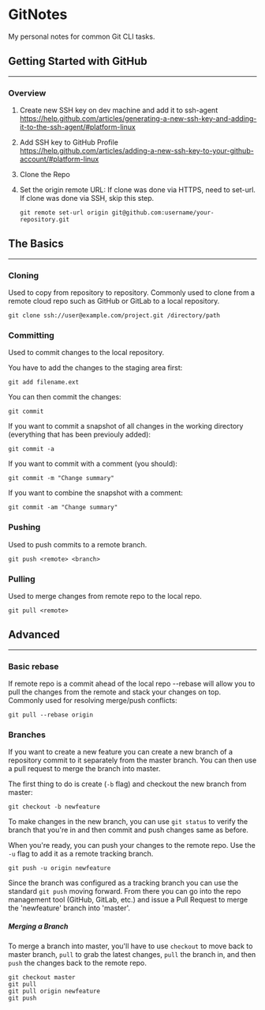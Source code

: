 # GitNotes

My personal notes for common Git CLI tasks. 

## Getting Started with GitHub
---
### Overview
1. Create new SSH key on dev machine and add it to ssh-agent  
https://help.github.com/articles/generating-a-new-ssh-key-and-adding-it-to-the-ssh-agent/#platform-linux  
2. Add SSH key to GitHub Profile  
https://help.github.com/articles/adding-a-new-ssh-key-to-your-github-account/#platform-linux  

3. Clone the Repo  

4. Set the origin remote URL:
If clone was done via HTTPS, need to set-url. If clone was done via SSH, skip this step.
  
    ```git remote set-url origin git@github.com:username/your-repository.git```

## The Basics
---
### Cloning
Used to copy from repository to repository. Commonly used to clone from a remote cloud repo such as GitHub or GitLab to a local repository.

	git clone ssh://user@example.com/project.git /directory/path
	
### Committing
Used to commit changes to the local repository.

You have to add the changes to the staging area first:

	git add filename.ext
	
You can then commit the changes:

	git commit
	
If you want to commit a snapshot of all changes in the working directory (everything that has been previouly added):

	git commit -a
	
If you want to commit with a comment (you should):

	git commit -m "Change summary"
	
If you want to combine the snapshot with a comment:

	git commit -am "Change summary"
	
### Pushing
Used to push commits to a remote branch.

	git push <remote> <branch>
	
### Pulling
Used to merge changes from remote repo to the local repo.

	git pull <remote>

## Advanced
---

### Basic rebase
If remote repo is a commit ahead of the local repo --rebase will allow you to pull the changes from the remote and stack your changes on top. Commonly used for resolving merge/push conflicts:

	git pull --rebase origin
	
### Branches
If you want to create a new feature you can create a new branch of a repository commit to it separately from the master branch. You can then use a pull request to merge the branch into master.

The first thing to do is create (`-b` flag) and checkout the new branch from master:

	git checkout -b newfeature
	
To make changes in the new branch, you can use `git status` to verify the branch that you're in and then commit and push changes same as before.

When you're ready, you can push your changes to the remote repo. Use the `-u` flag to add it as a remote tracking branch.

	git push -u origin newfeature
	
Since the branch was configured as a tracking branch you can use the standard `git push` moving forward. From there you can go into the repo management tool (GitHub, GitLab, etc.) and issue a Pull Request to merge the 'newfeature' branch into 'master'.

##### Merging a Branch
To merge a branch into master, you'll have to use `checkout` to move back to master branch, `pull` to grab the latest changes, `pull` the branch in, and then `push` the changes back to the remote repo.

	git checkout master
	git pull
	git pull origin newfeature
	git push
	
